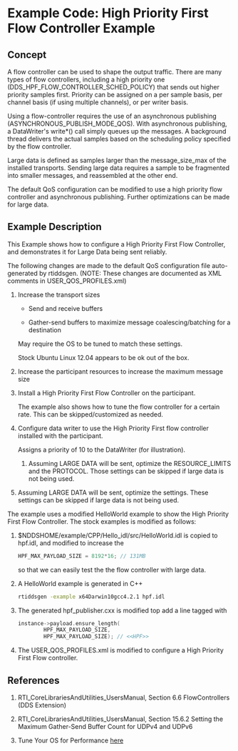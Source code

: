 # Example Code: High Priority First Flow Controller Example

## Concept

A flow controller can be used to shape the output traffic. There are many types
of flow controllers, including a high priority one
(DDS_HPF_FLOW_CONTROLLER_SCHED_POLICY) that sends out higher priority samples
first. Priority can be assigned on a per sample basis, per channel basis (if
using multiple channels), or per writer basis.

Using a flow-controller requires the use of an asynchronous publishing
(ASYNCHRONOUS_PUBLISH_MODE_QOS). With asynchronous publishing, a DataWriter's
write*() call simply queues up the messages. A background thread delivers the
actual samples based on the scheduling policy specified by the flow controller.

Large data is defined as samples larger than the message_size_max of the
installed transports. Sending large data requires a sample to be fragmented into
smaller messages, and reassembled at the other end.

The default QoS configuration can be modified to use a high priority flow
controller and asynchronous publishing. Further optimizations can be made for
large data.

## Example Description

This Example shows how to configure a High Priority First Flow Controller, and
demonstrates it for Large Data being sent reliably.

The following changes are made to the default QoS configuration file
auto-generated by rtiddsgen. (NOTE: These changes are documented as XML comments
in USER_QOS_PROFILES.xml)

1.  Increase the transport sizes

    -   Send and receive buffers

    -   Gather-send buffers to maximize message coalescing/batching for a
        destination

    May require the OS to be tuned to match these settings.

    Stock Ubuntu Linux 12.04 appears to be ok out of the box.

2.  Increase the participant resources to increase the maximum message size

3.  Install a High Priority First Flow Controller on the participant.

    The example also shows how to tune the flow controller for a certain rate.
    This can be skipped/customized as needed.

4.  Configure data writer to use the High Priority First flow controller
    installed with the participant.

    Assigns a priority of 10 to the DataWriter (for illustration).

    1.  Assuming LARGE DATA will be sent, optimize the RESOURCE_LIMITS and the
        PROTOCOL. Those settings can be skipped if large data is not being used.

5.  Assuming LARGE DATA will be sent, optimize the settings. These settings can
    be skipped if large data is not being used.

The example uses a modified HelloWorld example to show the High Priority First
Flow Controller. The stock examples is modified as follows:

1.  $NDDSHOME/example/CPP/Hello_idl/src/HelloWorld.idl is copied to hpf.idl, and
    modified to increase the

    ```cpp
    HPF_MAX_PAYLOAD_SIZE = 8192*16; // 131MB
    ```

    so that we can easily test the the flow controller with large data.

2.  A HelloWorld example is generated in C++

    ```sh
    rtiddsgen -example x64Darwin10gcc4.2.1 hpf.idl
    ```

3.  The generated hpf_publisher.cxx is modified top add a line tagged with

    ```cpp
    instance->payload.ensure_length(
            HPF_MAX_PAYLOAD_SIZE,
            HPF_MAX_PAYLOAD_SIZE); // <<HPF>>
    ```

4.  The USER_QOS_PROFILES.xml is modified to configure a High Priority First
    Flow controller.

## References

1.  RTI_CoreLibrariesAndUtilities_UsersManual, Section 6.6 FlowControllers (DDS
    Extension)

2.  RTI_CoreLibrariesAndUtilities_UsersManual, Section 15.6.2 Setting the
    Maximum Gather-Send Buffer Count for UDPv4 and UDPv6

3.  Tune Your OS for Performance
    [here](http://community.rti.com/best-practices/tune-your-os-performance)
